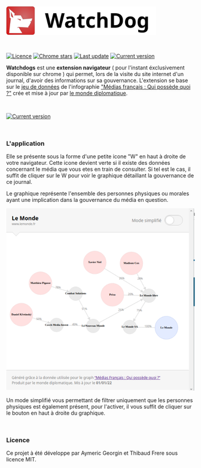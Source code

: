 <br/>
<p>
  <a href="https://github.com/StarNoodle/watch-dogs" title="logo"><img src="resources/logo.svg" width="400"></a>
</p>
<br/>

<p>
<a href="https://github.com/StarNoodle/watch-dogs#licence"><img src="https://img.shields.io/badge/licence-MIT-green" alt="Licence"></a>
<a href="https://github.com/StarNoodle/watch-dogs"><img src="https://img.shields.io/chrome-web-store/stars/:storeId" alt="Chrome stars"></a>
<a href="https://github.com/StarNoodle/watch-dogs"><img src="https://img.shields.io/github/last-commit/StarNoodle/watch-dogs" alt="Last update"></a>
<a href="https://github.com/StarNoodle/watch-dogs"><img src="https://img.shields.io/github/v/tag/StarNoodle/watch-dogs" alt="Current version"></a>
</p>

**Watchdogs** est une **extension navigateur** ( pour l'instant éxclusivement disponible sur chrome ) qui permet, lors de la visite du site internet d'un journal, d'avoir des informations sur sa gouvernance. L'extension se base sur le [jeu de données](https://github.com/mdiplo/Medias_francais) de l'infographie ["Médias français : Qui possède quoi ?"](https://www.monde-diplomatique.fr/cartes/PPA) crée et mise à jour par [le monde diplomatique](https://www.monde-diplomatique.fr/).

<br/>


<p>
<a href="chrometruc"><img src="https://img.shields.io/badge/-Installer%20l'extention-informational?style=for-the-badge&logo=appveyor" alt="Current version"></a>
</p>

<br/>

### L'application

Elle se présente sous la forme d'une petite icone "W" en haut à droite de votre navigateur. Cette icone devient verte si il existe des données concernant le média que vous etes en train de consulter. Si tel est le cas, il suffit de cliquer sur le W pour voir le graphique détaillant la gouvernance de ce journal.

Le graphique représente l'ensemble des personnes physiques ou morales ayant une implication dans la gouvernance du média en question. 

<img alt="presentation" src="resources/lemonde_full.png">

Un mode simplifié vous permettant de filtrer uniquement que les personnes physiques est également présent, pour l'activer, il vous suffit de cliquer sur le bouton en haut à droite du graphique.

<br/>

### Licence

Ce projet à été développe par Aymeric Georgin et Thibaud Frere sous licence MIT.
